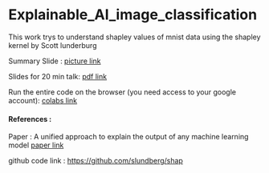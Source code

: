 # Explainable_AI_image_classification

This work trys to understand shapley values of mnist data using the shapley kernel by Scott lunderburg

Summary Slide :
[picture link](./Summary.png)

Slides for 20 min talk:
[pdf link](./presentation/Meetup_slides.pdf)

Run the entire code on the browser (you need access to your google account):
[colabs link](https://colab.research.google.com/github/leexa90/Explainable_AI_image_classification/blob/master/colabs_script.ipynb)

#### References :
Paper : A unified approach to explain the output of any machine learning model
[paper link](./presentation/7062-a-unified-approach-to-interpreting-model-predictions.pdf)

github code link : https://github.com/slundberg/shap
